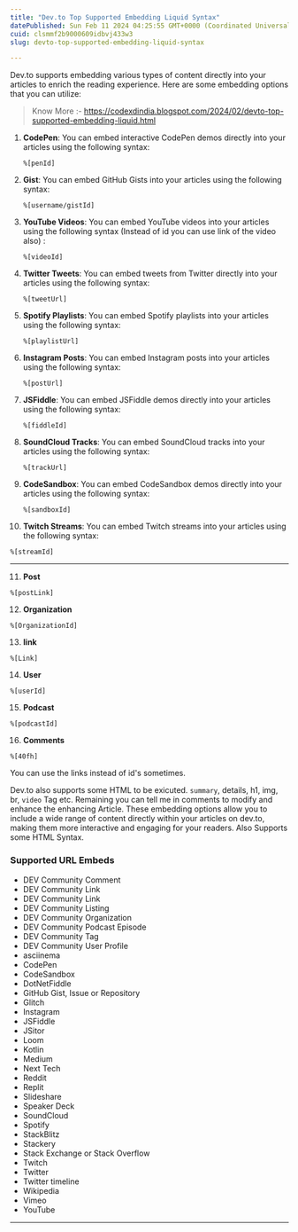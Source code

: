 ```yaml
---
title: "Dev.to Top Supported Embedding Liquid Syntax"
datePublished: Sun Feb 11 2024 04:25:55 GMT+0000 (Coordinated Universal Time)
cuid: clsmmf2b9000609idbvj433w3
slug: devto-top-supported-embedding-liquid-syntax

---
```


Dev.to supports embedding various types of content directly into your articles to enrich the reading experience. Here are some embedding options that you can utilize:


> Know More :- https://codexdindia.blogspot.com/2024/02/devto-top-supported-embedding-liquid.html

1. **CodePen**: You can embed interactive CodePen demos directly into your articles using the following syntax:
   ```
   %[penId]

   ```

2. **Gist**: You can embed GitHub Gists into your articles using the following syntax:
   ```
   %[username/gistId]

   ```

3. **YouTube Videos**: You can embed YouTube videos into your articles using the following syntax (Instead of id you can use link of the video also) :
   ```
   %[videoId]

   ```

4. **Twitter Tweets**: You can embed tweets from Twitter directly into your articles using the following syntax:
   ```
   %[tweetUrl]

   ```

5. **Spotify Playlists**: You can embed Spotify playlists into your articles using the following syntax:
   ```
   %[playlistUrl]

   ```

6. **Instagram Posts**: You can embed Instagram posts into your articles using the following syntax:
   ```
   %[postUrl]

   ```

7. **JSFiddle**: You can embed JSFiddle demos directly into your articles using the following syntax:
   ```
   %[fiddleId]

   ```

8. **SoundCloud Tracks**: You can embed SoundCloud tracks into your articles using the following syntax:
   ```
   %[trackUrl]

   ```

9. **CodeSandbox**: You can embed CodeSandbox demos directly into your articles using the following syntax:
   ```
   %[sandboxId]

   ```

10. **Twitch Streams**: You can embed Twitch streams into your articles using the following syntax:
   ```
   %[streamId]

   ```

---

11. **Post**
```
%[postLink]

```

12. **Organization**
```
%[OrganizationId]

```
13. **link**
```
%[Link]

```
14. **User**
```
%[userId]

```
15. **Podcast**
```
%[podcastId]

```
16. **Comments**
```
%[40fh]

```


You can use the links instead of id's sometimes.

Dev.to also supports some HTML to be exicuted.
`summary`, details, h1, img, br, `video` Tag etc.
Remaining you can tell me in comments to modify and enhance the enhancing Article.
These embedding options allow you to include a wide range of content directly within your articles on dev.to, making them more interactive and engaging for your readers.
Also Supports some HTML Syntax.

### Supported URL Embeds

*   DEV Community Comment
*   DEV Community Link
*   DEV Community Link
*   DEV Community Listing
*   DEV Community Organization
*   DEV Community Podcast Episode
*   DEV Community Tag
*   DEV Community User Profile
*   asciinema
*   CodePen
*   CodeSandbox
*   DotNetFiddle
*   GitHub Gist, Issue or Repository
*   Glitch
*   Instagram
*   JSFiddle
*   JSitor
*   Loom
*   Kotlin
*   Medium
*   Next Tech
*   Reddit
*   Replit
*   Slideshare
*   Speaker Deck
*   SoundCloud
*   Spotify
*   StackBlitz
*   Stackery
*   Stack Exchange or Stack Overflow
*   Twitch
*   Twitter
*   Twitter timeline
*   Wikipedia
*   Vimeo
*   YouTube

* * *
